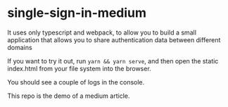 # single-sign-in-medium

It uses only typescript and webpack, to allow you to build a small application that allows you to share authentication data between different domains

If you want to try it out, run  `yarn && yarn serve`, and then open the static index.html from your file system into the browser.

You should see a couple of logs in the console.



This repo is the demo of a medium article.
